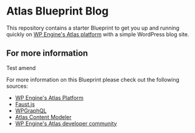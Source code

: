 # Atlas Blueprint Blog

This repository contains a starter Blueprint to get you up and running quickly on [WP Engine's Atlas platform](https://wpengine.com/atlas/) with a simple WordPress blog site.

## For more information

Test amend

For more information on this Blueprint please check out the following sources:

- [WP Engine's Atlas Platform](https://wpengine.com/atlas/)
- [Faust.js](https://faustjs.org)
- [WPGraphQL](https://www.wpgraphql.com)
- [Atlas Content Modeler](https://wordpress.org/plugins/atlas-content-modeler/)
- [WP Engine's Atlas developer community](https://developers.wpengine.com)

